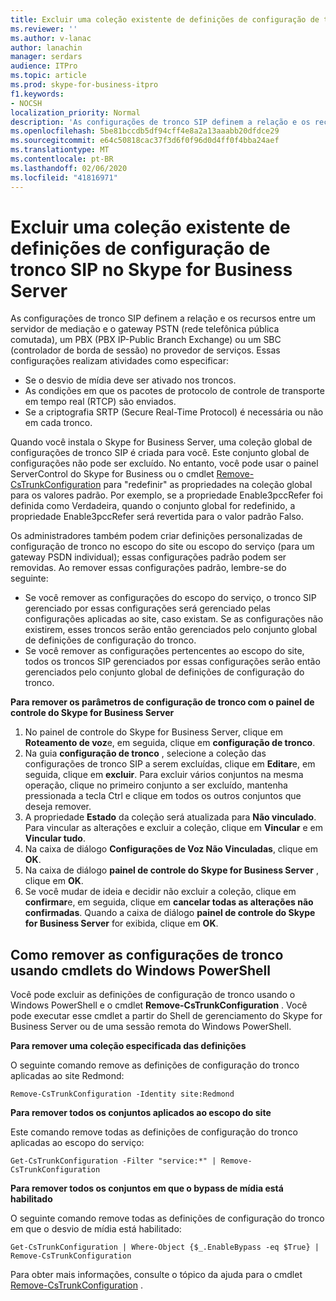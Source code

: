 ```yaml
---
title: Excluir uma coleção existente de definições de configuração de tronco SIP no Skype for Business Server
ms.reviewer: ''
ms.author: v-lanac
author: lanachin
manager: serdars
audience: ITPro
ms.topic: article
ms.prod: skype-for-business-itpro
f1.keywords:
- NOCSH
localization_priority: Normal
description: 'As configurações de tronco SIP definem a relação e os recursos entre um servidor de mediação e o gateway PSTN (rede telefônica pública comutada), um PBX (PBX IP-Public Branch Exchange) ou um SBC (controlador de borda de sessão) no provedor de serviços. '
ms.openlocfilehash: 5be81bccdb5df94cff4e8a2a13aaabb20dfdce29
ms.sourcegitcommit: e64c50818cac37f3d6f0f96d0d4ff0f4bba24aef
ms.translationtype: MT
ms.contentlocale: pt-BR
ms.lasthandoff: 02/06/2020
ms.locfileid: "41816971"
---
```

# <a name="delete-an-existing-collection-of-sip-trunk-configuration-settings-in-skype-for-business-server"></a>Excluir uma coleção existente de definições de configuração de tronco SIP no Skype for Business Server

As configurações de tronco SIP definem a relação e os recursos entre um servidor de mediação e o gateway PSTN (rede telefônica pública comutada), um PBX (PBX IP-Public Branch Exchange) ou um SBC (controlador de borda de sessão) no provedor de serviços. Essas configurações realizam atividades como especificar:

- Se o desvio de mídia deve ser ativado nos troncos.
- As condições em que os pacotes de protocolo de controle de transporte em tempo real (RTCP) são enviados.
- Se a criptografia SRTP (Secure Real-Time Protocol) é necessária ou não em cada tronco.

Quando você instala o Skype for Business Server, uma coleção global de configurações de tronco SIP é criada para você. Este conjunto global de configurações não pode ser excluído. No entanto, você pode usar o painel ServerControl do Skype for Business ou o cmdlet [Remove-CsTrunkConfiguration](https://docs.microsoft.com/en-us/powershell/module/skype/Remove-CsTrunkConfiguration) para "redefinir" as propriedades na coleção global para os valores padrão. Por exemplo, se a propriedade Enable3pccRefer foi definida como Verdadeira, quando o conjunto global for redefinido, a propriedade Enable3pccRefer será revertida para o valor padrão Falso.

Os administradores também podem criar definições personalizadas de configuração de tronco no escopo do site ou escopo do serviço (para um gateway PSDN individual); essas configurações padrão podem ser removidas. Ao remover essas configurações padrão, lembre-se do seguinte:

- Se você remover as configurações do escopo do serviço, o tronco SIP gerenciado por essas configurações será gerenciado pelas configurações aplicadas ao site, caso existam. Se as configurações não existirem, esses troncos serão então gerenciados pelo conjunto global de definições de configuração do tronco.
- Se você remover as configurações pertencentes ao escopo do site, todos os troncos SIP gerenciados por essas configurações serão então gerenciados pelo conjunto global de definições de configuração do tronco.

**Para remover os parâmetros de configuração de tronco com o painel de controle do Skype for Business Server** 

1. No painel de controle do Skype for Business Server, clique em **Roteamento de voz**e, em seguida, clique em **configuração de tronco**.
2. Na guia **configuração de tronco** , selecione a coleção das configurações de tronco SIP a serem excluídas, clique em **Editar**e, em seguida, clique em **excluir**. Para excluir vários conjuntos na mesma operação, clique no primeiro conjunto a ser excluído, mantenha pressionada a tecla Ctrl e clique em todos os outros conjuntos que deseja remover.
3. A propriedade **Estado** da coleção será atualizada para **Não vinculado**. Para vincular as alterações e excluir a coleção, clique em **Vincular** e em **Vincular tudo**.
4. Na caixa de diálogo **Configurações de Voz Não Vinculadas**, clique em **OK**.
5. Na caixa de diálogo **painel de controle do Skype for Business Server** , clique em **OK**.
6. Se você mudar de ideia e decidir não excluir a coleção, clique em **confirmar**e, em seguida, clique em **cancelar todas as alterações não confirmadas**. Quando a caixa de diálogo **painel de controle do Skype for Business Server** for exibida, clique em **OK**.

## <a name="removing-trunk-configuration-settings-by-using-windows-powershell-cmdlets"></a>Como remover as configurações de tronco usando cmdlets do Windows PowerShell


Você pode excluir as definições de configuração de tronco usando o Windows PowerShell e o cmdlet **Remove-CsTrunkConfiguration** . Você pode executar esse cmdlet a partir do Shell de gerenciamento do Skype for Business Server ou de uma sessão remota do Windows PowerShell. 

**Para remover uma coleção especificada das definições**

O seguinte comando remove as definições de configuração do tronco aplicadas ao site Redmond:

`Remove-CsTrunkConfiguration -Identity site:Redmond`

**Para remover todos os conjuntos aplicados ao escopo do site**

Este comando remove todas as definições de configuração do tronco aplicadas ao escopo do serviço:

`Get-CsTrunkConfiguration -Filter "service:*" | Remove-CsTrunkConfiguration`

**Para remover todos os conjuntos em que o bypass de mídia está habilitado**

O seguinte comando remove todas as definições de configuração do tronco em que o desvio de mídia está habilitado:

`Get-CsTrunkConfiguration | Where-Object {$_.EnableBypass -eq $True} | Remove-CsTrunkConfiguration`

Para obter mais informações, consulte o tópico da ajuda para o cmdlet [Remove-CsTrunkConfiguration](https://docs.microsoft.com/en-us/powershell/module/skype/Remove-CsTrunkConfiguration) .
